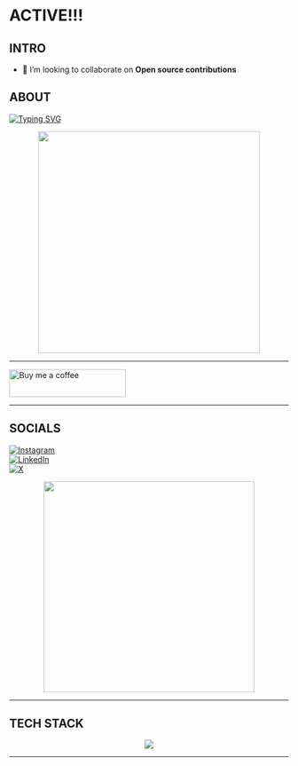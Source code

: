 # ACTIVE!!!

##  INTRO

- 👯 I’m looking to collaborate on **Open source contributions**

## ABOUT

[![Typing SVG](https://readme-typing-svg.demolab.com?font=Fira+Code&pause=1000&color=22C55E&width=435&lines=I'm+Manu+Clarence+Dankwa!;Electrical+Engineering+Student+⚡;Aspiring+Tech+Expert+%F0%9F%92%BB;Software+Engineer+%F0%9F%A7%91%E2%80%8D%F0%9F%92%BB;AI+and+Data+Explorer+%F0%9F%94%8D)](https://git.io/typing-svg)

<div align="center">
  <img src="https://media.giphy.com/media/v1.Y2lkPTc5MGI3NjExdTFldjF2d3BpdDI1amF4ZzRoZWxsaDBxb2doZDIyNnB0YzB0bG1jMCZjdD1n/WFZvB7VIXBgiz3oDXE/giphy.gif" width="400" />
</div>

---

<a href="https://buymeacoffee.com/manuclarann">
  <img src="https://cdn.buymeacoffee.com/buttons/v2/default-green.png" width="210" height="50" alt="Buy me a coffee" />
</a>

---

## SOCIALS

[![Instagram](https://img.shields.io/badge/Instagram-%23E4405F.svg?logo=Instagram&logoColor=white)](https://instagram.com/_i.am.clarence_)  
[![LinkedIn](https://img.shields.io/badge/LinkedIn-%230077B5.svg?logo=linkedin&logoColor=white)](https://linkedin.com/in/clarence-dankwa-manu-73a3b9313/)  
[![X](https://img.shields.io/badge/X-black.svg?logo=X&logoColor=white)](https://x.com/thenme_clarence)

<div align="center">
  <img src="https://media.giphy.com/media/v1.Y2lkPTc5MGI3NjExazdrbDhvdGFuNjhzOWY4OTJoZ3BuZHN2YzM1dWNsdG4yemE5cW03aCZjdD1n/26tn33aiTi1jkl6H6/giphy.gif" width="380" />
</div>

---

## TECH STACK

<p align="center">
  <img src="https://skillicons.dev/icons?i=js,ts,react,python,java,cpp,mysql,html,css,figma,vscode,github,git,linux,wordpress,react-native,dart,ubuntu" />
</p>

---

